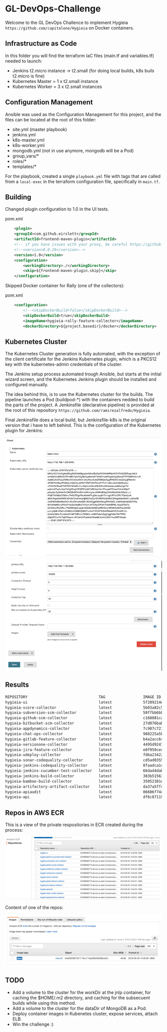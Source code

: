 # GL-DevOps-Challenge

Welcome to the GL DevOps Challence to implement Hygieia `https://github.com/capitalone/Hygieia` on Docker containers.

## Infrastructure as Code

In this folder you will find the terraform IaC files (main.tf and variables.tf) needed to launch:

* Jenkins t2.micro instance -> t2.small (for doing local builds, k8s buils t2.micro is fine)
* Kubernetes Master = 1 x t2.small instance
* Kubernetes Worker = 3 x t2.small instances

## Configuration Management

Ansible was used as the Configuration Management for this project, and the files can be located at the root of this folder:

* site.yml (master playbook)
* jenkins.yml
* k8s-master.yml
* k8s-worker.yml
* mongodb.yml (not in use anymore, mongodb will be a Pod)
* group_vars/*
* roles/*
* templates/*

For the playbook, created a single `playbook.yml` file with tags that are called from a `local-exec` in the terraform configuration file, specifically in `main.tf`.

## Building

Changed plugin configuration to 1.0 in the UI tests.

pom.xml

```xml
    <plugin>
    <groupId>com.github.eirslett</groupId>
    <artifactId>frontend-maven-plugin</artifactId>
    <!-- if you have issues with your proxy, be careful https://github.com/eirslett/frontend-maven-plugin/commit/bcd8a7883703e28e3c5346e1f34c64332994e442 -->
    <!--<version>0.0.29</version>-->
    <version>1.0</version>
    <configuration>
        <workingDirectory>./</workingDirectory>
        <skip>${frontend-maven-plugin.skip}</skip>
    </configuration>
```

Skipped Docker container for Rally (one of the collectors):

pom.xml

```xml
    <configuration>
        <!--<skipDockerBuild>false</skipDockerBuild>-->
        <skipDockerBuild>true</skipDockerBuild>
        <imageName>hygieia-rally-feature-collector</imageName>
        <dockerDirectory>${project.basedir}/docker</dockerDirectory>
```

## Kubernetes Cluster

The Kubernetes Cluster generation is fully automated, with the exception of the client certificate for the Jenkins Kubernetes plugin, which is a PKCS12 key with the kubernetes-admin credentials of the cluster.

The Jenkins setup process automated trough Ansible, but starts at the initial wizard screen, and the Kubernetes Jenkins plugin should be installed and configured manually.

The idea behind this, is to use the Kubernetes cluster for the builds. The pipeline  launches a Pod (buildpod-*) with the containers nedded to build the parts of the project.  A Jenkinsfile (declarative pipeline) is provided at the root of this repository `https://github.com/ramirezalfredo/Hygieia`.

Final Jenkinsfile does a local build, but Jenkinsfile-k8s is the original version that i have to left behind. This is the configuration of the Kubernetes plugin for Jenkins:

![Screenshot #1](screenshots/screen1.png)

![Screenshot #2](screenshots/screen2.png)

## Results

```bash
REPOSITORY                                TAG                 IMAGE ID            CREATED             SIZE
hygieia-ui                                latest              5f209214e1d3        7 minutes ago       124MB
hygieia-score-collector                   latest              5b03a82c5e75        7 minutes ago       701MB
hygieia-subversion-scm-collector          latest              50ffbb6bb3dd        7 minutes ago       508MB
hygieia-github-scm-collector              latest              c168081ca35b        7 minutes ago       500MB
hygieia-bitbucket-scm-collector           latest              27d076bab019        8 minutes ago       500MB
hygieia-appdynamics-collector             latest              7c987c72151e        8 minutes ago       500MB
hygieia-chat-ops-collector                latest              988225a5bc95        8 minutes ago       500MB
hygieia-gitlab-feature-collector          latest              b4a2acc64c0a        8 minutes ago       508MB
hygieia-versionone-collector              latest              4495d9247afc        8 minutes ago       513MB
hygieia-jira-feature-collector            latest              e0f950cec5f6        8 minutes ago       518MB
hygieia-udeploy-collector                 latest              fdba23422d43        9 minutes ago       500MB
hygieia-sonar-codequality-collector       latest              cd5ad0355eae        9 minutes ago       500MB
hygieia-jenkins-codequality-collector     latest              0faadca1c0ea        9 minutes ago       368MB
hygieia-jenkins-cucumber-test-collector   latest              66dad4dabc60        9 minutes ago       499MB
hygieia-jenkins-build-collector           latest              383b515637f3        9 minutes ago       499MB
hygieia-bamboo-build-collector            latest              35052381e849        9 minutes ago       499MB
hygieia-artifactory-artifact-collector    latest              da37a5ffc976        9 minutes ago       500MB
hygieia-apiaudit                          latest              06606f74c1ce        9 minutes ago       707MB
hygieia-api                               latest              df6c87119429        9 minutes ago       510MB
```

## Repos in AWS ECR

This is a view of the private respositories in ECR created during the process:

![Screenshot #3](screenshots/screen3.png)

Content of one of the repos:

![Screenshot #4](screenshots/screen4.png)

## TODO

* Add a volume to the cluster for the workDir at the jnlp container, for caching the $HOME/.m2 directory, and caching for the subsecuent builds while using this method.
* Add a volume to the cluster for the dataDir of MongoDB as a Pod.
* Deploy container images in Kubenetes cluster, expose services, attach ELB.
* Win the challenge :)
